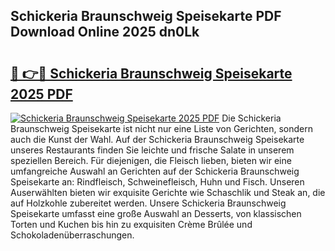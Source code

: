 ## Schickeria Braunschweig Speisekarte PDF Download Online 2025 dn0Lk

# <h2><a href="http://gcebow9.nevu.top/?p=Schickeria+Braunschweig+Speisekarte">🔗 👉🔴 Schickeria Braunschweig Speisekarte 2025 PDF</a></h2>

[![Schickeria Braunschweig Speisekarte 2025 PDF](https://i.imgur.com/dBaPXMq.png)](http://gcebow9.nevu.top/?p=Schickeria+Braunschweig+Speisekarte)
Die Schickeria Braunschweig Speisekarte ist nicht nur eine Liste von Gerichten, sondern auch die Kunst der Wahl. Auf der Schickeria Braunschweig Speisekarte unseres Restaurants finden Sie leichte und frische Salate in unserem speziellen Bereich. Für diejenigen, die Fleisch lieben, bieten wir eine umfangreiche Auswahl an Gerichten auf der Schickeria Braunschweig Speisekarte an: Rindfleisch, Schweinefleisch, Huhn und Fisch. Unseren Auserwählten bieten wir exquisite Gerichte wie Schaschlik und Steak an, die auf Holzkohle zubereitet werden. Unsere Schickeria Braunschweig Speisekarte umfasst eine große Auswahl an Desserts, von klassischen Torten und Kuchen bis hin zu exquisiten Crème Brûlée und Schokoladenüberraschungen.
